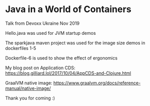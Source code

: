 # Java in a World of Containers
Talk from Devoxx Ukraine
Nov 2019

Hello.java was used for JVM startup demos

The sparkjava maven project was used for the image size demos in dockerfiles 1-5

Dockerfile-6 is used to show the effect of ergonomics

My blog post on Application CDS: https://blog.gilliard.lol/2017/10/04/AppCDS-and-Clojure.html

GraalVM native image: https://www.graalvm.org/docs/reference-manual/native-image/

Thank you for coming :)
